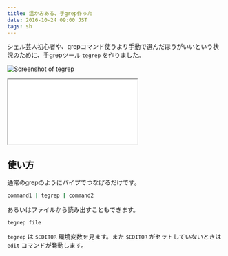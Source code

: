 ```yaml
---
title: 温かみある、手grep作った
date: 2016-10-24 09:00 JST
tags: sh
---
```


シェル芸人初心者や、grepコマンド使うより手動で選んだほうがいいという状況のために、手grepツール `tegrep` を作りました。

![Screenshot of tegrep](/2016/10/24/tegrep/screenshot.gif)

<iframe src="/github/#ueokande/tegrep" title="ueokande/tegrep" class="external-service-frame" scrolling="no"></iframe>

使い方
------

通常のgrepのようにパイプでつなげるだけです。

```sh
command1 | tegrep | command2
```

あるいはファイルから読み出すこともできます。

```sh
tegrep file
```

`tegrep` は `$EDITOR` 環境変数を見ます。また `$EDITOR` がセットしていないときは `edit` コマンドが発動します。

